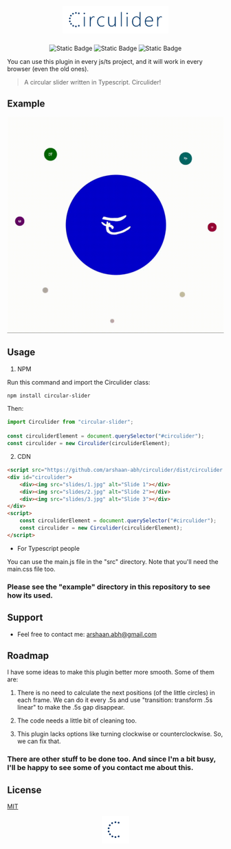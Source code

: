 <div style="text-align:center">

# <img height="64" alt="Circulider" title="Circulider" src="assets/logo.png" />
![Static Badge](https://img.shields.io/badge/Written%20in-Typescript-green)
![Static Badge](https://img.shields.io/badge/Browser%20Support-Full-blue)
![Static Badge](https://img.shields.io/badge/Object%20Oriented-grey)

</div>

You can use this plugin in every js/ts project, and it will work in every browser (even the old ones).

> A circular slider written in Typescript. Circulider!

## Example

![Circulider](/assets/circulider.gif)

## Usage

1. NPM

Run this command and import the Circulider class:

```
npm install circular-slider
```

Then:

```javascript
import Circulider from "circular-slider";

const circuliderElement = document.querySelector("#circulider");
const circulider = new Circulider(circuliderElement);
```

2. CDN

```html
<script src="https://github.com/arshaan-abh/circulider/dist/circulider.js"></script>
<div id="circulider">
    <div><img src="slides/1.jpg" alt="Slide 1"></div>
    <div><img src="slides/2.jpg" alt="Slide 2"></div>
    <div><img src="slides/3.jpg" alt="Slide 3"></div>
</div>
<script>
    const circuliderElement = document.querySelector("#circulider");
    const circulider = new Circulider(circuliderElement);
</script>
```

- For Typescript people

You can use the main.js file in the "src" directory. Note that you'll need the main.css file too.

### Please see the "example" directory in this repository to see how its used.

## Support

- Feel free to contact me: arshaan.abh@gmail.com

## Roadmap

I have some ideas to make this plugin better more smooth. Some of them are:

1. There is no need to calculate the next positions (of the little circles) in each frame. We can do it every .5s and use "transition: transform .5s linear" to make the .5s gap disappear.

2. The code needs a little bit of cleaning too.

3. This plugin lacks options like turning clockwise or counterclockwise. So, we can fix that.

### There are other stuff to be done too. And since I'm a bit busy, I'll be happy to see some of you contact me about this.

## License

[MIT](https://choosealicense.com/licenses/mit/)

<div style="text-align:center"><img height="64" alt="Circulider" title="Circulider" src="assets/circulider-logo.png" /></div>
